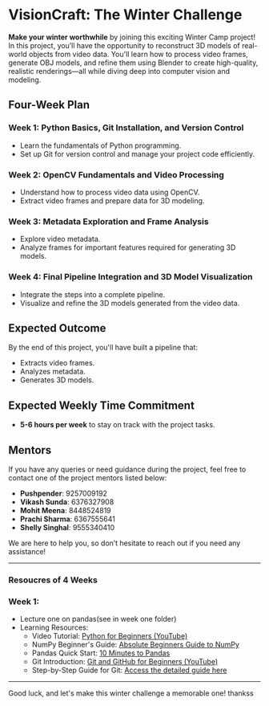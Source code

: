 # VisionCraft: The Winter Challenge

**Make your winter worthwhile** by joining this exciting Winter Camp project! In this project, you’ll have the opportunity to reconstruct 3D models of real-world objects from video data. You'll learn how to process video frames, generate OBJ models, and refine them using Blender to create high-quality, realistic renderings—all while diving deep into computer vision and modeling.

## Four-Week Plan

### Week 1: Python Basics, Git Installation, and Version Control
- Learn the fundamentals of Python programming.
- Set up Git for version control and manage your project code efficiently.

### Week 2: OpenCV Fundamentals and Video Processing
- Understand how to process video data using OpenCV.
- Extract video frames and prepare data for 3D modeling.

### Week 3: Metadata Exploration and Frame Analysis
- Explore video metadata.
- Analyze frames for important features required for generating 3D models.

### Week 4: Final Pipeline Integration and 3D Model Visualization
- Integrate the steps into a complete pipeline.
- Visualize and refine the 3D models generated from the video data.

## Expected Outcome

By the end of this project, you'll have built a pipeline that:
- Extracts video frames.
- Analyzes metadata.
- Generates 3D models.

## Expected Weekly Time Commitment

- **5-6 hours per week** to stay on track with the project tasks.

## Mentors

If you have any queries or need guidance during the project, feel free to contact one of the project mentors listed below:

- **Pushpender**: 9257009192
- **Vikash Sunda**: 6376327908
- **Mohit Meena**: 8448524819
- **Prachi Sharma**: 6367555641
- **Shelly Singhal**: 9555340410

We are here to help you, so don’t hesitate to reach out if you need any assistance!

---
### Resoucres of 4 Weeks
### Week 1: 
  - Lecture one on pandas(see in week one folder)
  - Learning Resources:
      - Video Tutorial: [Python for Beginners (YouTube)](https://youtu.be/rfscVS0vtbw?feature=shared)
      - NumPy Beginner's Guide: [Absolute Beginners Guide to NumPy](https://numpy.org/doc/stable/user/absolute_beginners.html)
      - Pandas Quick Start: [10 Minutes to Pandas](https://pandas.pydata.org/docs/user_guide/10min.html)
      - Git Introduction: [Git and GitHub for Beginners (YouTube)](https://youtu.be/ufKRYe8ZPaw?si=a4SBTrihYvqtEP9c)
      - Step-by-Step Guide for Git: [Access the detailed guide here](https://github.com/rpyaduvanshi950/VisionCraft-TheWinter-Challenge/blob/main/Week1/GuideGithub.md)

--- 
Good luck, and let's make this winter challenge a memorable one!
thankss
